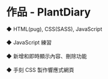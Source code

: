# 作品 - PlantDiary

◆ HTML(pug), CSS(SASS), JavaScript<br><br>
◆ JavaScript 練習<br><br>
◆ 新增和即時顯示內容、刪除功能<br><br>
◆ 手刻 CSS 製作響應式網頁
